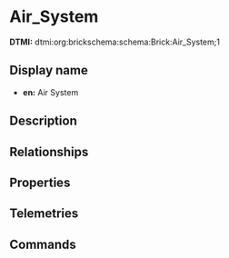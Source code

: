 # Air_System
**DTMI:** dtmi:org:brickschema:schema:Brick:Air_System;1
## Display name
- **en:** Air System
## Description
## Relationships
## Properties
## Telemetries
## Commands
